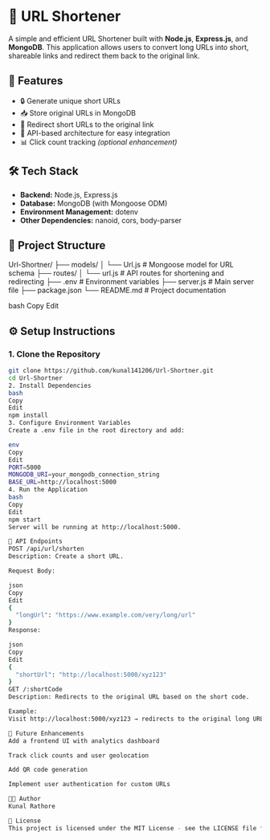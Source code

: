 # 🔗 URL Shortener

A simple and efficient URL Shortener built with **Node.js**, **Express.js**, and **MongoDB**. This application allows users to convert long URLs into short, shareable links and redirect them back to the original link.

## 🚀 Features

- 🔒 Generate unique short URLs
- 📥 Store original URLs in MongoDB
- 🔁 Redirect short URLs to the original link
- 🧾 API-based architecture for easy integration
- 📊 Click count tracking *(optional enhancement)*

## 🛠️ Tech Stack

- **Backend:** Node.js, Express.js
- **Database:** MongoDB (with Mongoose ODM)
- **Environment Management:** dotenv
- **Other Dependencies:** nanoid, cors, body-parser

## 📂 Project Structure

Url-Shortner/
├── models/
│ └── Url.js # Mongoose model for URL schema
├── routes/
│ └── url.js # API routes for shortening and redirecting
├── .env # Environment variables
├── server.js # Main server file
├── package.json
└── README.md # Project documentation

bash
Copy
Edit

## ⚙️ Setup Instructions

### 1. Clone the Repository

```bash
git clone https://github.com/kunal141206/Url-Shortner.git
cd Url-Shortner
2. Install Dependencies
bash
Copy
Edit
npm install
3. Configure Environment Variables
Create a .env file in the root directory and add:

env
Copy
Edit
PORT=5000
MONGODB_URI=your_mongodb_connection_string
BASE_URL=http://localhost:5000
4. Run the Application
bash
Copy
Edit
npm start
Server will be running at http://localhost:5000.

📡 API Endpoints
POST /api/url/shorten
Description: Create a short URL.

Request Body:

json
Copy
Edit
{
  "longUrl": "https://www.example.com/very/long/url"
}
Response:

json
Copy
Edit
{
  "shortUrl": "http://localhost:5000/xyz123"
}
GET /:shortCode
Description: Redirects to the original URL based on the short code.

Example:
Visit http://localhost:5000/xyz123 → redirects to the original long URL.

🧠 Future Enhancements
Add a frontend UI with analytics dashboard

Track click counts and user geolocation

Add QR code generation

Implement user authentication for custom URLs

🧑‍💻 Author
Kunal Rathore

📜 License
This project is licensed under the MIT License - see the LICENSE file for details.